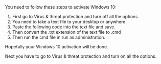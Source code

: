 You need to follow these steps to activate Windows 10:

1. First go to Virus & threat protection and turn off all the options.
2. You need to take a text file to your desktop or anywhere.
3. Paste the following code into the text file and save.
4. Then convert the .txt extension of the text file to .cmd
5. Then run the cmd file in run as administration.

Hopefully your Windows 10 activation will be done.

Next you have to go to Virus & threat protection and turn on all the options.